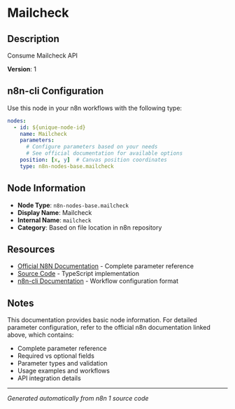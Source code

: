 # Mailcheck

## Description

Consume Mailcheck API

**Version**: 1

## n8n-cli Configuration

Use this node in your n8n workflows with the following type:

```yaml
nodes:
  - id: ${unique-node-id}
    name: Mailcheck
    parameters:
      # Configure parameters based on your needs
      # See official documentation for available options
    position: [x, y]  # Canvas position coordinates
    type: n8n-nodes-base.mailcheck
```

## Node Information

- **Node Type**: `n8n-nodes-base.mailcheck`
- **Display Name**: Mailcheck
- **Internal Name**: `mailcheck`
- **Category**: Based on file location in n8n repository

## Resources

- [Official N8N Documentation](https://docs.n8n.io/integrations/builtin/app-nodes/n8n-nodes-base.mailcheck/) - Complete parameter reference
- [Source Code](https://github.com/n8n-io/n8n/blob/master/packages/nodes-base/nodes/Mailcheck/Mailcheck.node.ts) - TypeScript implementation
- [n8n-cli Documentation](https://github.com/edenreich/n8n-cli) - Workflow configuration format

## Notes

This documentation provides basic node information. For detailed parameter configuration, 
refer to the official n8n documentation linked above, which contains:

- Complete parameter reference
- Required vs optional fields
- Parameter types and validation
- Usage examples and workflows
- API integration details

---
*Generated automatically from n8n 1 source code*
